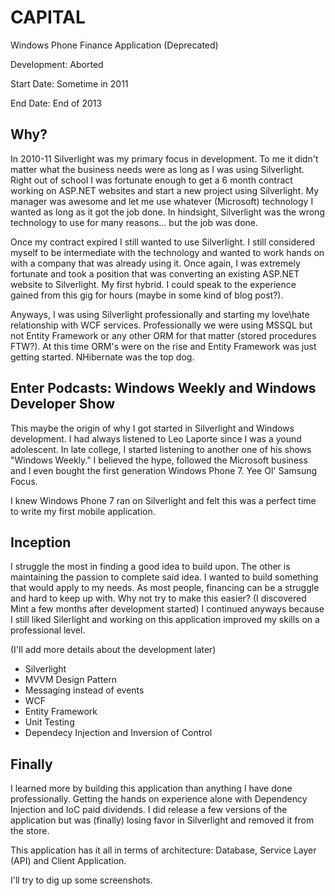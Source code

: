 CAPITAL
=======

Windows Phone Finance Application (Deprecated)

Development: Aborted

Start Date: Sometime in 2011

End Date: End of 2013 

## Why?

In 2010-11 Silverlight was my primary focus in development. To me it didn't matter what the business needs were as long as I was using Silverlight. Right out of school I was fortunate enough to get a 6 month contract working on ASP.NET websites and start a new project using Silverlight. My manager was awesome and let me use whatever (Microsoft) technology I wanted as long as it got the job done. In hindsight, Silverlight was the wrong technology to use for many reasons... but the job was done.

Once my contract expired I still wanted to use Silverlight. I still considered myself to be intermediate with the technology and wanted to work hands on with a company that was already using it. Once again, I was extremely fortunate and took a position that was converting an existing ASP.NET website to Silverlight. My first hybrid. I could speak to the experience gained from this gig for hours (maybe in some kind of blog post?).

Anyways, I was using Silverlight professionally and starting my love\hate relationship with WCF services. Professionally we were using MSSQL but not Entity Framework or any other ORM for that matter (stored procedures FTW?). At this time ORM's were on the rise and Entity Framework was just getting started. NHibernate was the top dog. 

## Enter Podcasts: Windows Weekly and Windows Developer Show

This maybe the origin of why I got started in Silverlight and Windows development. I had always listened to Leo Laporte since I was a yound adolescent. In late college, I started listening to another one of his shows "Windows Weekly." I believed the hype, followed the Microsoft business and I even bought the first generation Windows Phone 7. Yee Ol' Samsung Focus.

I knew Windows Phone 7 ran on Silverlight and felt this was a perfect time to write my first mobile application. 

## Inception

I struggle the most in finding a good idea to build upon. The other is maintaining the passion to complete said idea. I wanted to build something that would apply to my needs. As most people, financing can be a struggle and hard to keep up with. Why not try to make this easier? (I discovered Mint a few months after development started) I continued anyways because I still liked Silerlight and working on this application improved my skills on a professional level. 

(I'll add more details about the development later)

- Silverlight
- MVVM Design Pattern
- Messaging instead of events
- WCF
- Entity Framework
- Unit Testing
- Dependecy Injection and Inversion of Control

## Finally

I learned more by building this application than anything I have done professionally. Getting the hands on experience alone with Dependency Injection and IoC paid dividends. I did release a few versions of the application but was (finally) losing favor in Silverlight and removed it from the store.

This application has it all in terms of architecture: Database, Service Layer (API) and Client Application.

I'll try to dig up some screenshots.
